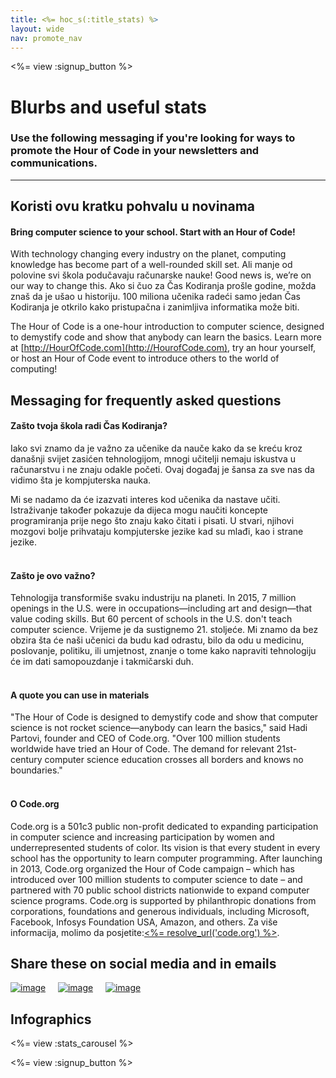 ```yaml
---
title: <%= hoc_s(:title_stats) %>
layout: wide
nav: promote_nav
---
```



<a id="blurb"></a>

<%= view :signup_button %>

# Blurbs and useful stats

### Use the following messaging if you're looking for ways to promote the Hour of Code in your newsletters and communications.

---

## Koristi ovu kratku pohvalu u novinama

#### Bring computer science to your school. Start with an Hour of Code!

With technology changing every industry on the planet, computing knowledge has become part of a well-rounded skill set. Ali manje od polovine svi škola podučavaju računarske nauke! Good news is, we’re on our way to change this. Ako si čuo za Čas Kodiranja prošle godine, možda znaš da je ušao u historiju. 100 miliona učenika radeći samo jedan Čas Kodiranja je otkrilo kako pristupačna i zanimljiva informatika može biti.

The Hour of Code is a one-hour introduction to computer science, designed to demystify code and show that anybody can learn the basics. Learn more at [http://HourOfCode.com](http://HourofCode.com), try an hour yourself, or host an Hour of Code event to introduce others to the world of computing!

## Messaging for frequently asked questions

#### Zašto tvoja škola radi Čas Kodiranja?

Iako svi znamo da je važno za učenike da nauče kako da se kreću kroz današnji svijet zasićen tehnologijom, mnogi učitelji nemaju iskustva u računarstvu i ne znaju odakle početi. Ovaj događaj je šansa za sve nas da vidimo šta je kompjuterska nauka.

Mi se nadamo da će izazvati interes kod učenika da nastave učiti. Istraživanje također pokazuje da dijeca mogu naučiti koncepte programiranja prije nego što znaju kako čitati i pisati. U stvari, njihovi mozgovi bolje prihvataju kompjuterske jezike kad su mlađi, kao i strane jezike. <br /> <br />

#### Zašto je ovo važno?

Tehnologija transformiše svaku industriju na planeti. In 2015, 7 million openings in the U.S. were in occupations—including art and design—that value coding skills. But 60 percent of schools in the U.S. don't teach computer science. Vrijeme je da sustignemo 21. stoljeće. Mi znamo da bez obzira šta će naši učenici da budu kad odrastu, bilo da odu u medicinu, poslovanje, politiku, ili umjetnost, znanje o tome kako napraviti tehnologiju će im dati samopouzdanje i takmičarski duh. <br /> <br />

#### A quote you can use in materials

"The Hour of Code is designed to demystify code and show that computer science is not rocket science—anybody can learn the basics," said Hadi Partovi, founder and CEO of Code.org. "Over 100 million students worldwide have tried an Hour of Code. The demand for relevant 21st-century computer science education crosses all borders and knows no boundaries." <br /> <br />

#### O Code.org

Code.org is a 501c3 public non-profit dedicated to expanding participation in computer science and increasing participation by women and underrepresented students of color. Its vision is that every student in every school has the opportunity to learn computer programming. After launching in 2013, Code.org organized the Hour of Code campaign – which has introduced over 100 million students to computer science to date – and partnered with 70 public school districts nationwide to expand computer science programs. Code.org is supported by philanthropic donations from corporations, foundations and generous individuals, including Microsoft, Facebook, Infosys Foundation USA, Amazon, and others. Za više informacija, molimo da posjetite:[<%= resolve_url('code.org') %>](<%= resolve_url('https://code.org') %>).

## Share these on social media and in emails

[![image](/images/social-media//fit-250/social-1.png)](/images/social-media/social-1.png)&nbsp;&nbsp;&nbsp;&nbsp; [![image](/images/social-media/fit-250/social-2.png)](/images/social-media/social-2.png)&nbsp;&nbsp;&nbsp;&nbsp; [![image](/images/social-media/fit-250/social-3.png)](/images/social-media/social-3.png)&nbsp;&nbsp;&nbsp;&nbsp;

<a id="infographics"></a>

## Infographics

<%= view :stats_carousel %>

<%= view :signup_button %>